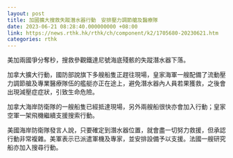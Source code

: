 ```yaml
---
layout: post
title: 加國擴大搜救失蹤潛水器行動　安排壓力調節艙及醫療隊
date: 2023-06-21 08:28:40.000000000 +08:00
link: https://news.rthk.hk/rthk/ch/component/k2/1705680-20230621.htm
categories: rthk
---
```


美加兩國爭分奪秒，搜救參觀鐵達尼號海底殘骸的失蹤潛水器下落。

加拿大擴大行動，國防部說旗下多艘船隻正趕往現場，皇家海軍一艘配備了流動壓力調節艙及專業醫療隊伍的艦艇亦正在途上，避免潛水器內人員若果獲救，之後會出現減壓症症狀，引致生命危險。

加拿大海岸防衛隊的一艘船隻已經抵達現場，另外兩艘船很快亦會加入行動；皇家空軍一架飛機繼續支援搜索行動。

美國海岸防衛隊發言人說，只要確定到潛水器位置，就會盡一切努力救援，但承認行動非常複雜。美軍表示已派遣軍機及專家，並安排設備予以支援。法國一艘研究船亦加入搜尋行動。
